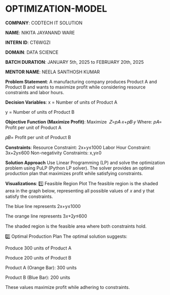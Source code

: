 # OPTIMIZATION-MODEL

**COMPANY**: CODTECH IT SOLUTION

**NAME**: NIKITA JAYANAND WARE

**INTERN ID**: CT6WGZI

**DOMAIN**: DATA SCIENCE

**BATCH DURATION**: JANUARY 5th, 2025 to FEBRUARY 20th, 2025

**MENTOR NAME**: NEELA SANTHOSH KUMAR

**Problem Statement**:
A manufacturing company produces Product A and Product B and wants to maximize profit while considering resource constraints and labor hours.

**Decision Variables**:
x = Number of units of Product A

y = Number of units of Product B

**Objective Function (Maximize Profit)**:
Maximize 
     𝑍=𝑝𝐴⋅𝑥+𝑝𝐵⋅𝑦
  Where:
𝑝𝐴= Profit per unit of Product A

𝑝𝐵= Profit per unit of Product B

**Constraints**:
Resource Constraint: 2x+y≤1000
Labor Hour Constraint: 3x+2y≤600
Non-negativity Constraints: x,y≥0

**Solution Approach**
Use Linear Programming (LP) and solve the optimization problem using PuLP (Python LP solver). The solver provides an optimal production plan that maximizes profit while satisfying constraints.

**Visualizations**:
1️⃣ Feasible Region Plot
The feasible region is the shaded area in the graph below, representing all possible values of 𝑥 and y that satisfy the constraints.

The blue line represents 2x+y≤1000

The orange line represents  3𝑥+2𝑦≤600

The shaded region is the feasible area where both constraints hold.

2️⃣ Optimal Production Plan
The optimal solution suggests:

Produce 300 units of Product A

Produce 200 units of Product B

Product A (Orange Bar): 300 units

Product B (Blue Bar): 200 units

These values maximize profit while adhering to constraints.
